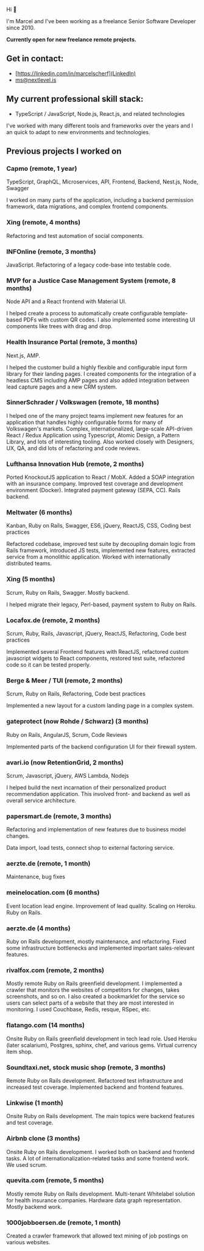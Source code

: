 Hi 👋

I'm Marcel and I've been working as a freelance Senior Software Developer since 2010.

**Currently open for new freelance remote projects.**

## Get in contact:
- [https://linkedin.com/in/marcelscherf](LinkedIn)
- [ms@nextlevel.is](ms@nextlevel.is)

## My current professional skill stack:

- TypeScript / JavaScript, Node.js, React.js, and related technologies

I've worked with many different tools and frameworks over the years and I an quick to adapt to new environments and technologies.


## Previous projects I worked on

### Capmo (remote, 1 year)

TypeScript, GraphQL, Microservices, API, Frontend, Backend, Nest.js, Node, Swagger

I worked on many parts of the application, including a backend permission framework, data migrations, and complex frontend components.

### Xing (remote, 4 months)

Refactoring and test automation of social components.

### INFOnline (remote, 3 months)

JavaScript. Refactoring of a legacy code-base into testable code.

### MVP for a Justice Case Management System (remote, 8 months)

Node API and a React frontend with Material UI. 

I helped create a process to automatically create configurable template-based PDFs with custom QR codes. I also implemented some interesting UI components like trees with drag and drop.

### Health Insurance Portal (remote, 3 months)

Next.js, AMP. 

I helped the customer build a highly flexible and configurable input form library for their landing pages. I created components for the integration of a headless CMS including AMP pages and also added integration between lead capture pages and a new CRM system.

### SinnerSchrader / Volkswagen (remote, 18 months)

I helped one of the many project teams implement new features for an application that handles highly configurable forms for many of Volkswagen's markets. Complex, internationalized, large-scale API-driven React / Redux Application using Typescript, Atomic Design, a Pattern Library, and lots of interesting tooling. Also worked closely with Designers, UX, QA, and did lots of refactoring and code reviews.

### Lufthansa Innovation Hub (remote, 2 months)

Ported KnockoutJS application to React / MobX. Added a SOAP integration with an insurance company. Improved test coverage and development environment (Docker). Integrated payment gateway (SEPA, CC). Rails backend.

### Meltwater (6 months)

Kanban, Ruby on Rails, Swagger, ES6, jQuery, ReactJS, CSS, Coding best practices

Refactored codebase, improved test suite by decoupling domain logic from Rails framework, introduced JS tests, implemented new features, extracted service from a monolithic application. Worked with internationally distributed teams. 

### Xing (5 months)

Scrum, Ruby on Rails, Swagger. Mostly backend.

I helped migrate their legacy, Perl-based, payment system to Ruby on Rails.

### Locafox.de (remote, 2 months)

Scrum, Ruby, Rails, Javascript, jQuery, ReactJS, Refactoring, Code best practices

Implemented several Frontend features with ReactJS, refactored custom javascript widgets to React components, restored test suite, refactored code so it can be tested properly. 

### Berge & Meer / TUI (remote, 2 months)

Scrum, Ruby on Rails, Refactoring, Code best practices

Implemented a new layout for a custom landing page in a complex system. 

### gateprotect (now Rohde / Schwarz) (3 months)

Ruby on Rails, AngularJS, Scrum, Code Reviews

Implemented parts of the backend configuration UI for their firewall system. 

### avari.io (now RetentionGrid, 2 months)

Scrum, Javascript, jQuery, AWS Lambda, Nodejs

I helped build the next incarnation of their personalized product recommendation application. This involved front- and backend as well as overall service architecture. 

### papersmart.de (remote, 3 months)

Refactoring and implementation of new features due to business model changes.

Data import, load tests, connect shop to external factoring service.

### aerzte.de (remote, 1 month)

Maintenance, bug fixes

### meinelocation.com (6 months)

Event location lead engine. Improvement of lead quality. Scaling on Heroku. Ruby on Rails.

### aerzte.de (4 months)

Ruby on Rails development, mostly maintenance, and refactoring. Fixed some infrastructure bottlenecks and implemented important sales-relevant features.

### rivalfox.com (remote, 2 months)

Mostly remote Ruby on Rails greenfield development. I implemented a crawler that monitors the websites of competitors for changes, takes screenshots, and so on. I also created a  bookmarklet for the service so users can select parts of a website that they are most interested in monitoring. I used Couchbase, Redis, resque, RSpec, etc.

### flatango.com (14 months)

Onsite Ruby on Rails greenfield development in tech lead role. Used Heroku (later scalarium), Postgres, sphinx, chef, and various gems. Virtual currency item shop.

### Soundtaxi.net, stock music shop (remote, 3 months)

Remote Ruby on Rails development. Refactored test infrastructure and increased test coverage. Implemented backend and frontend features.

### Linkwise (1 month)

Onsite Ruby on Rails development. The main topics were backend features and test coverage.

### Airbnb clone (3 months)

Onsite Ruby on Rails development. I worked both on backend and frontend tasks. A lot of internationalization-related tasks and some frontend work. We used scrum.

### quevita.com (remote, 5 months)

Mostly remote Ruby on Rails development. Multi-tenant Whitelabel solution for health insurance companies. Hardware data graph representation. Mostly backend work.

### 1000jobboersen.de (remote, 1 month)

Created a crawler framework that allowed text mining of job postings on various websites.


